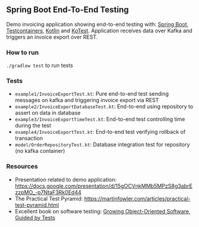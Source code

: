 ## Spring Boot End-To-End Testing
Demo invoicing application showing end-to-end testing with: [Spring Boot](https://spring.io/projects/spring-boot), [Testcontainers](https://www.testcontainers.org/), [Kotlin](https://kotlinlang.org/) and [KoTest](https://kotest.io/). Application receives data over Kafka and triggers an invoice export over REST.

### How to run
`./gradlew test` to run tests

### Tests
* `example1/InvoiceExportTest.kt`: Pure end-to-end test sending messages on kafka and triggering invoice export via REST
* `example2/InvoiceExportDatabaseTest.kt`: End-to-end using repository to assert on data in database
* `example3/InvoiceExportTimeTest.kt`: End-to-end test controlling time during the test
* `example4/InvoiceExportTest.kt`: End-to-end test verifying rollback of transaction
* `model/OrderRepositoryTest.kt`: Database integration test for repository (no kafka container)

### Resources
* Presentation related to demo application: https://docs.google.com/presentation/d/15gOCVnkMMb5MPzS8g3abrEzzpMO_-p7NtaF3Rk0Ed44
* The Practical Test Pyramid: https://martinfowler.com/articles/practical-test-pyramid.html
* Excellent book on software testing: [Growing Object-Oriented Software, Guided by Tests](https://www.amazon.com/Growing-Object-Oriented-Software-Guided-Tests/dp/0321503627)
